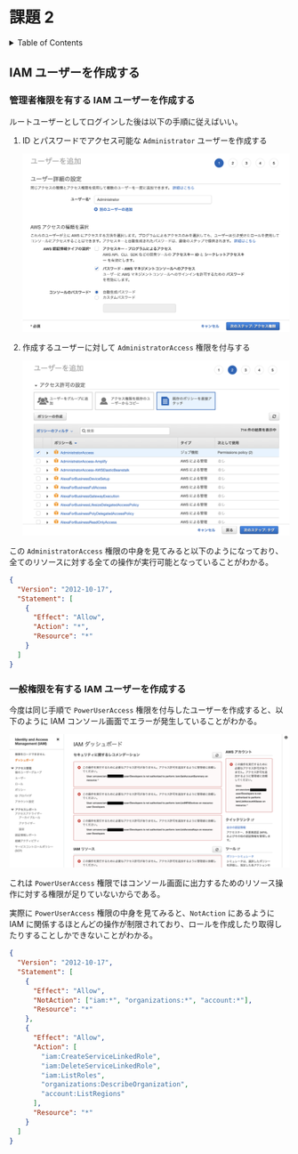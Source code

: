 # 課題 2

<!-- START doctoc generated TOC please keep comment here to allow auto update -->
<!-- DON'T EDIT THIS SECTION, INSTEAD RE-RUN doctoc TO UPDATE -->
<details>
<summary>Table of Contents</summary>

- [IAM ユーザーを作成する](#iam-%E3%83%A6%E3%83%BC%E3%82%B6%E3%83%BC%E3%82%92%E4%BD%9C%E6%88%90%E3%81%99%E3%82%8B)
  - [管理者権限を有する IAM ユーザーを作成する](#%E7%AE%A1%E7%90%86%E8%80%85%E6%A8%A9%E9%99%90%E3%82%92%E6%9C%89%E3%81%99%E3%82%8B-iam-%E3%83%A6%E3%83%BC%E3%82%B6%E3%83%BC%E3%82%92%E4%BD%9C%E6%88%90%E3%81%99%E3%82%8B)
  - [一般権限を有する IAM ユーザーを作成する](#%E4%B8%80%E8%88%AC%E6%A8%A9%E9%99%90%E3%82%92%E6%9C%89%E3%81%99%E3%82%8B-iam-%E3%83%A6%E3%83%BC%E3%82%B6%E3%83%BC%E3%82%92%E4%BD%9C%E6%88%90%E3%81%99%E3%82%8B)

</details>
<!-- END doctoc generated TOC please keep comment here to allow auto update -->

## IAM ユーザーを作成する

### 管理者権限を有する IAM ユーザーを作成する

ルートユーザーとしてログインした後は以下の手順に従えばいい。

1. ID とパスワードでアクセス可能な `Administrator` ユーザーを作成する

   ![](assets/Administrator_user.png)

2. 作成するユーザーに対して `AdministratorAccess` 権限を付与する

   ![](assets/AdministratorAccess.png)

この `AdministratorAccess` 権限の中身を見てみると以下のようになっており、全てのリソースに対する全ての操作が実行可能となっていることがわかる。

```json
{
  "Version": "2012-10-17",
  "Statement": [
    {
      "Effect": "Allow",
      "Action": "*",
      "Resource": "*"
    }
  ]
}
```

### 一般権限を有する IAM ユーザーを作成する

今度は同じ手順で `PowerUserAccess` 権限を付与したユーザーを作成すると、以下のように IAM コンソール画面でエラーが発生していることがわかる。

![](assets/PowerUserAccess.png)

これは `PowerUserAccess` 権限ではコンソール画面に出力するためのリソース操作に対する権限が足りていないからである。

実際に `PowerUserAccess` 権限の中身を見てみると、`NotAction` にあるように IAM に関係するほとんどの操作が制限されており、ロールを作成したり取得したりすることしかできないことがわかる。

```json
{
  "Version": "2012-10-17",
  "Statement": [
    {
      "Effect": "Allow",
      "NotAction": ["iam:*", "organizations:*", "account:*"],
      "Resource": "*"
    },
    {
      "Effect": "Allow",
      "Action": [
        "iam:CreateServiceLinkedRole",
        "iam:DeleteServiceLinkedRole",
        "iam:ListRoles",
        "organizations:DescribeOrganization",
        "account:ListRegions"
      ],
      "Resource": "*"
    }
  ]
}
```

